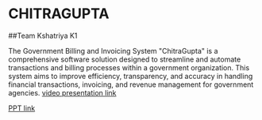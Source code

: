 # CHITRAGUPTA
##Team Kshatriya K1

The Government Billing and Invoicing System "ChitraGupta" is a comprehensive software solution designed to streamline and automate transactions and billing processes within a government organization. This system aims to improve efficiency, transparency, and accuracy in handling financial transactions, invoicing, and revenue management for government agencies.
<a href="https://www.loom.com/share/b469b24a8cfe4c7db05ba4c76a809f4d?sid=49ea41fb-22ca-4ac6-b983-f91d39d6641f" target="_blank">video presentation link</a>
</br>

<a href="https://www.canva.com/design/DAFuWnazgeg/G1_3Ar8dbGpNR--ORdbLhw/edit?utm_content=DAFuWnazgeg&utm_campaign=designshare&utm_medium=link2&utm_source=sharebutton" target="_blank">PPT link</a>
